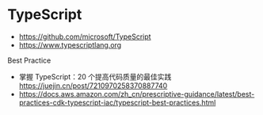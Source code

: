 # TypeScript
- https://github.com/microsoft/TypeScript
- https://www.typescriptlang.org


Best Practice
- 掌握 TypeScript：20 个提高代码质量的最佳实践 https://juejin.cn/post/7210970258370887740
- https://docs.aws.amazon.com/zh_cn/prescriptive-guidance/latest/best-practices-cdk-typescript-iac/typescript-best-practices.html
